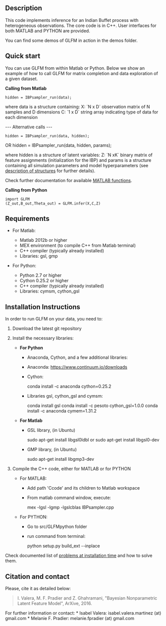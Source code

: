 
Description
-----------

This code implements inference for an Indian Buffet process with heterogeneous
observations. The core code is in C++. User interfaces for both MATLAB and PYTHON are provided.

You can find some demos of GLFM in action in the demos folder.

Quick start
------------

You can use GLFM from within Matlab or Python.
Below we show an example of how to call GLFM for matrix completion and data
exploration of a given dataset.

**Calling from Matlab**

    hidden = IBPsampler_run(data);

where data is a structure containing:
    X: ´N x D´ observation matrix of N samples and D dimensions
    C: ´1 x D´ string array indicating type of data for each dimension

--- Alternative calls ---

    hidden = IBPsampler_run(data, hidden);
OR
    hidden = IBPsampler_run(data, hidden, params);

where hidden is a structure of latent variables:
    Z: ´N xK´ binary matrix of feature assignments (initialization for the IBP)
and params is a structure containing all simulation parameters and model
    hyperparameters (see [description of structures](doc_struct.html) for further details).

Check further documentation for available [MATLAB functions](doc_matlab.html).

**Calling from Python**

    import GLFM
    (Z_out,B_out,Theta_out) = GLFM.infer(X,C,Z)

Requirements
-------------

* For Matlab:
    * Matlab 2012b or higher
    * MEX environment (to compile C++ from Matlab terminal)
    * C++ compiler (typically already installed)
    * Libraries: gsl, gmp

* For Python:
    * Python 2.7 or higher
    * Cython 0.25.2 or higher
    * C++ compiler (typically already installed)
    * Libraries: cymsm, cython_gsl

Installation Instructions
--------------------------

In order to run GLFM on your data, you need to:

1. Download the latest git repository
2. Install the necessary libraries:

    * **For Python**
        * Anaconda, Cython, and a few additional libraries:
        * Anaconda: https://www.continuum.io/downloads
        * Cython:

            conda install -c anaconda cython=0.25.2

        * Libraries gsl, cython_gsl and cymsm:

            conda install gsl
            conda install -c pesoto cython_gsl=1.0.0
            conda install -c anaconda cymem=1.31.2

    * **For Matlab**
        * GSL library, (in Ubuntu)

            sudo apt-get install libgsl0ldbl or sudo apt-get install libgsl0-dev

        * GMP library, (in Ubuntu)

            sudo apt-get install libgmp3-dev

3. Compile the C++ code, either for MATLAB or for PYTHON
    * For MATLAB:
        * Add path 'Ccode' and its children to Matlab workspace
        * From matlab command window, execute:

            mex  -lgsl -lgmp -lgslcblas IBPsampler.cpp

    * For PYTHON:
        * Go to src/GLFMpython folder
        * run command from terminal:

            python setup.py build_ext --inplace

Check documented list of [problems at installation time](FAQ_errors.md) and how to solve them.

Citation and contact
--------------------

Please, cite it as detailed below:
> I. Valera, M. F. Pradier and Z. Ghahramani, "Bayesian Nonparametric Latent Feature Model", ArXive, 2016.

For further information or contact:
    * Isabel Valera: isabel.valera.martinez (at) gmail.com
    * Melanie F. Pradier: melanie.fpradier (at) gmail.com


